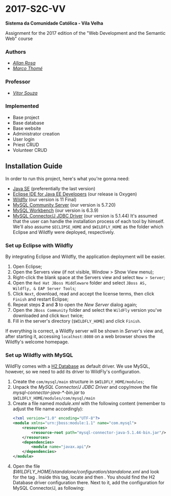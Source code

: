 # 2017-S2C-VV

**Sistema da Comunidade Católica - Vila Velha**

Assignment for the 2017 edition of the "Web Development and the Semantic Web" course

### Authors
- [*Allan Rosa*](https://github.com/thisIsChu)
- [*Marco Thomé*](https://github.com/mabrunoro)

### Professor
- [*Vitor Souza*](https://github.com/vitorsouza)

### Implemented
- Base project
- Base database
- Base website
- Administrator creation
- User login
- Priest CRUD
- Volunteer CRUD

## Installation Guide
In order to run this project, here's what you're gonna need:
- [Java SE](http://www.oracle.com/technetwork/java/javase/downloads/) (preferentially the last version)
- [Eclipse IDE for Java EE Developers](http://www.eclipse.org/downloads/) (our release is Oxygen)
- [Wildfly](http://wildfly.org/downloads/) (our version is 11 Final)
- [MySQL Community Server](http://dev.mysql.com/downloads/mysql/) (our version is 5.7.20)
- [MySQL Workbench](http://dev.mysql.com/downloads/tools/workbench/) (our version is 6.3.9)
- [MySQL Connector/J JDBC Driver](http://dev.mysql.com/downloads/connector/j/) (our version is 5.1.44)
It's assumed that the user can handle the installation process of each tool by himself.
We'll also assume `$ECLIPSE_HOME` and `$WILDFLY_HOME` as the folder which Eclipse and Wildfly were deployed, respectively.

### Set up Eclipse with Wildfly
By integrating Eclipse and Wildfly, the application deployment will be easier.
1. Open Eclipse;
1. Open the Servers view (if not visible, Window > Show View menu);
1. Right-click the blank space at the Servers view and select `New > Server`;
1. Open the `Red Hat JBoss Middleware` folder and select `JBoss AS, Wildfly, & EAP Server Tools`;
1. Click `Next`, download, read and accept the license terms, then click `Finish` and restart Eclipse;
1. Repeat steps **2** and **3** to open the *New Server* dialog again;
1. Open the `JBoss Community` folder and select the `WildFly` version you've downloaded and click `Next` twice;
1. Fill in the server's directory (`$WILDFLY_HOME`) and click `Finish`.

If everything is correct, a Wildfly server will be shown in *Server*'s view and, after starting it, accessing `localhost:8080` on a web browser shows the Wildfly's welcome homepage.

### Set up Wildfly with MySQL
WildFly comes with a [H2 Database](http://www.h2database.com/) as default driver. We use MySQL, however, so we need to add its driver to WildFly's configuration.
1. Create the `com/mysql/main` structure in `$WILDFLY_HOME/modules`;
1. Unpack the *MySQL Connector/J JDBC Driver* and copy/move the file *mysql-connector-java-\*-bin.jar* to `$WILDFLY_HOME/modules/com/mysql/main`
1. Create a file named *module.xml* with the following content (remember to adjust the file name accordingly):
	```xml
	<?xml version="1.0" encoding="UTF-8"?>
	<module xmlns="urn:jboss:module:1.1" name="com.mysql">
		<resources>
			<resource-root path="mysql-connector-java-5.1.44-bin.jar"/>
		</resources>
		<dependencies>
			<module name="javax.api"/>
		</dependencies>
	</module>
	```
1. Open the file *$WILDFLY_HOME/standalone/configuration/standalone.xml* and look for the tag <subsystem xmlns="urn:jboss:domain:datasources:4.0">. Inside this tag, locate <datasources> and then <drivers>. You should find the H2 Database driver configuration there. Next to it, add the configuration for MySQL Connector/J, as following:

